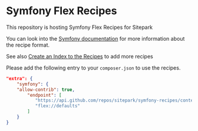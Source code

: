 # Symfony Flex Recipes

This repository is hosting Symfony Flex Recipes for Sitepark

You can look into the [Symfony documentation](https://github.com/symfony/recipes#creating-recipes) for more information about the recipe format.

See also [Create an Index to the Recipes](https://symfony.com/doc/current/setup/flex_private_recipes.html#create-an-index-to-the-recipes) to add more recipes

Please add the following entry to your `composer.json` to use the recipes.

```json
"extra": {
    "symfony": {
	"allow-contrib": true,
        "endpoint": [
           "https://api.github.com/repos/sitepark/symfony-recipes/contents/index.json?ref=flex/main",
           "flex://defaults"
        ]
    }
}
```
